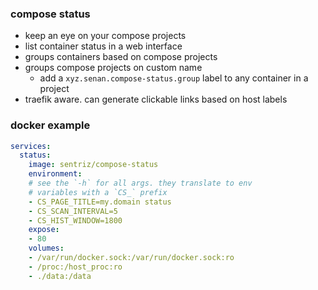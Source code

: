 ### compose status

- keep an eye on your compose projects  
- list container status in a web interface
- groups containers based on compose projects
- groups compose projects on custom name
  - add a `xyz.senan.compose-status.group` label to any container in a project
- traefik aware. can generate clickable links based on host labels  

### docker example

```yaml
services:
  status:
    image: sentriz/compose-status
    environment:
    # see the `-h` for all args. they translate to env
    # variables with a `CS_` prefix
    - CS_PAGE_TITLE=my.domain status
    - CS_SCAN_INTERVAL=5
    - CS_HIST_WINDOW=1800
    expose:
    - 80
    volumes:
    - /var/run/docker.sock:/var/run/docker.sock:ro
    - /proc:/host_proc:ro
    - ./data:/data
```
